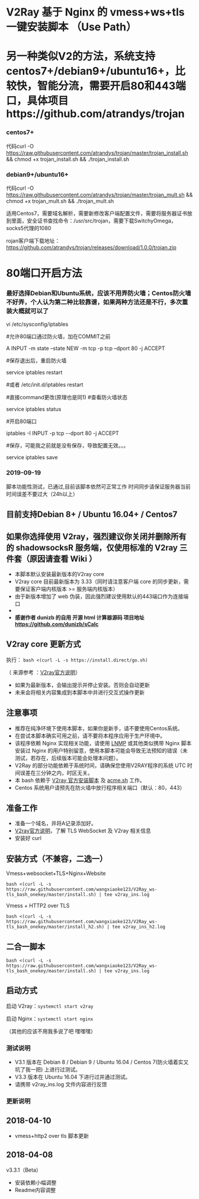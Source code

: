 # V2Ray 基于 Nginx 的 vmess+ws+tls 一键安装脚本 （Use Path）
# 另一种类似V2的方法，系统支持centos7+/debian9+/ubuntu16+，比较快，智能分流，需要开启80和443端口，具体项目https://github.com/atrandys/trojan

### centos7+

代码curl -O https://raw.githubusercontent.com/atrandys/trojan/master/trojan_install.sh && chmod +x trojan_install.sh && ./trojan_install.sh

### debian9+/ubuntu16+

代码curl -O https://raw.githubusercontent.com/atrandys/trojan/master/trojan_mult.sh && chmod +x trojan_mult.sh && ./trojan_mult.sh

适用Centos7，需要域名解析，需要新修改客户端配置文件，需要将服务器证书放到里面，安全证书查找命令：/usr/src/trojan，需要下载SwitchyOmega，socks5代理的1080

rojan客户端下载地址：https://github.com/atrandys/trojan/releases/download/1.0.0/trojan.zip

# 80端口开启方法

### 最好选择Debian和Ubuntu系统，应该不用弄防火墙；Centos防火墙不好弄，个人认为第二种比较靠谱，如果两种方法还是不行，多次重装大概就可以了

vi /etc/sysconfig/iptables

#允许80端口通过防火墙，加在COMMIT之前

A INPUT -m state –state NEW -m tcp -p tcp –dport 80 -j ACCEPT

#保存退出后，重启防火墙

service iptables restart

#或者 /etc/init.d/iptables restart

#直接command更改(原理也是同1)
#查看防火墙状态

service iptables status

#开启80端口

iptables -I INPUT -p tcp --dport 80 -j ACCEPT 

#保存，可能我之前就是没有保存，导致配置无效。。。

service iptables save 
### 2019-09-19
脚本功能性测试，已通过,目前该脚本依然可正常工作
时间同步请保证服务器当前时间误差不要过大（24h以上）

## 目前支持Debian 8+ / Ubuntu 16.04+ / Centos7
## 如果你选择使用 V2ray，强烈建议你关闭并删除所有的 shadowsocksR 服务端，仅使用标准的 V2ray 三件套（原因请查看 Wiki ）
* 本脚本默认安装最新版本的V2ray core
* V2ray core 目前最新版本为 3.33（同时请注意客户端 core 的同步更新，需要保证客户端内核版本 >= 服务端内核版本）
* 由于新版本增加了 web 伪装，因此强烈建议使用默认的443端口作为连接端口
* 
* **感谢作者 dunizb 的自用 开源 html 计算器源码 项目地址 https://github.com/dunizb/sCalc**
## V2ray core 更新方式
执行：
`bash <(curl -L -s https://install.direct/go.sh)`

（ 来源参考 ：[V2ray官方说明](https://www.v2ray.com/chapter_00/install.html)）
* 如果为最新版本，会输出提示并停止安装。否则会自动更新
* 未来会将相关内容集成到本脚本中并进行交互式操作更新

## 注意事项
* 推荐在纯净环境下使用本脚本，如果你是新手，请不要使用Centos系统。
* 在尝试本脚本确实可用之前，请不要将本程序应用于生产环境中。
* 该程序依赖 Nginx 实现相关功能，请使用 [LNMP](https://lnmp.org) 或其他类似携带 Nginx 脚本安装过 Nginx 的用户特别留意，使用本脚本可能会导致无法预知的错误（未测试，若存在，后续版本可能会处理本问题）。
* V2Ray 的部分功能依赖于系统时间，请确保您使用V2RAY程序的系统 UTC 时间误差在三分钟之内，时区无关。
* 本 bash 依赖于 [V2ray 官方安装脚本](https://install.direct/go.sh) 及 [acme.sh](https://github.com/Neilpang/acme.sh) 工作。
* Centos 系统用户请预先在防火墙中放行程序相关端口（默认：80，443）
## 准备工作
* 准备一个域名，并将A记录添加好。
* [V2ray官方说明](https://www.v2ray.com/)，了解 TLS WebSocket 及 V2ray 相关信息
* 安装好 curl
## 安装方式（不兼容，二选一）
Vmess+websocket+TLS+Nginx+Website
```
bash <(curl -L -s https://raw.githubusercontent.com/wangxiaoke123/V2Ray_ws-tls_bash_onekey/master/install.sh) | tee v2ray_ins.log
```
Vmess + HTTP2 over TLS
```
bash <(curl -L -s https://raw.githubusercontent.com/wangxiaoke123/V2Ray_ws-tls_bash_onekey/master/install_h2.sh) | tee v2ray_ins_h2.log
```
## 二合一脚本
```
bash <(curl -L -s https://raw.githubusercontent.com/wangxiaoke123/V2Ray_ws-tls_bash_onekey/master/install.sh) | tee v2ray_ins.log
```
## 启动方式

启动 V2ray：`systemctl start v2ray`

启动 Nginx：`systemctl start nginx`

（其他的应该不用我多说了吧 嘿嘿嘿）


### 测试说明
* V3.1 版本在 Debian 8 / Debian 9 / Ubuntu 16.04 / Centos 7(防火墙着实又坑了我一把) 上进行过测试。
* V3.3 版本在 Ubuntu 16.04 下进行过并通过测试。
* 请携带 v2ray_ins.log 文件内容进行反馈
### 更新说明
## 2018-04-10
* vmess+http2 over tls 脚本更新
## 2018-04-08
v3.3.1（Beta）
* 安装依赖小幅调整
* Readme内容调整

